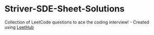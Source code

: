# Striver-SDE-Sheet-Solutions
Collection of LeetCode questions to ace the coding interview! - Created using [LeetHub](https://github.com/QasimWani/LeetHub)
